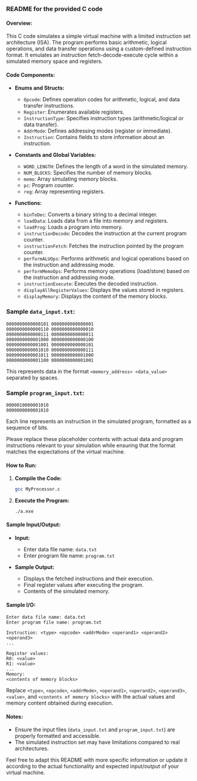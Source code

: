 ### README for the provided C code

#### Overview:

This C code simulates a simple virtual machine with a limited instruction set architecture (ISA). The program performs basic arithmetic, logical operations, and data transfer operations using a custom-defined instruction format. It emulates an instruction fetch-decode-execute cycle within a simulated memory space and registers.

#### Code Components:

- **Enums and Structs:**
  - `Opcode`: Defines operation codes for arithmetic, logical, and data transfer instructions.
  - `Register`: Enumerates available registers.
  - `InstructionType`: Specifies instruction types (arithmetic/logical or data transfer).
  - `AddrMode`: Defines addressing modes (register or immediate).
  - `Instruction`: Contains fields to store information about an instruction.

- **Constants and Global Variables:**
  - `WORD_LENGTH`: Defines the length of a word in the simulated memory.
  - `NUM_BLOCKS`: Specifies the number of memory blocks.
  - `memo`: Array simulating memory blocks.
  - `pc`: Program counter.
  - `reg`: Array representing registers.

- **Functions:**
  - `binToDec`: Converts a binary string to a decimal integer.
  - `loadData`: Loads data from a file into memory and registers.
  - `loadProg`: Loads a program into memory.
  - `instructionDecode`: Decodes the instruction at the current program counter.
  - `instructionFetch`: Fetches the instruction pointed by the program counter.
  - `performALUOps`: Performs arithmetic and logical operations based on the instruction and addressing mode.
  - `performMemoOps`: Performs memory operations (load/store) based on the instruction and addressing mode.
  - `instructionExecute`: Executes the decoded instruction.
  - `displayAllRegisterValues`: Displays the values stored in registers.
  - `displayMemory`: Displays the content of the memory blocks.

### Sample `data_input.txt`:
```plaintext
0000000000000101 0000000000000001
0000000000000110 0000000000000010
0000000000000111 0000000000000011
0000000000001000 0000000000000100
0000000000001001 0000000000000101
0000000000001010 0000000000000111
0000000000001011 0000000000001000
0000000000001100 0000000000001001
```
This represents data in the format `<memory_address> <data_value>` separated by spaces.

### Sample `program_input.txt`:
```plaintext
0000010000001010
0000000000001010
```
Each line represents an instruction in the simulated program, formatted as a sequence of bits.

Please replace these placeholder contents with actual data and program instructions relevant to your simulation while ensuring that the format matches the expectations of the virtual machine.

#### How to Run:

1. **Compile the Code:**
   ```bash
   gcc MyProcessor.c
   ```

2. **Execute the Program:**
   ```bash
   ./a.exe
   ```

#### Sample Input/Output:

- **Input:**
  - Enter data file name: `data.txt`
  - Enter program file name: `program.txt`

- **Sample Output:**
  - Displays the fetched instructions and their execution.
  - Final register values after executing the program.
  - Contents of the simulated memory.

#### Sample I/O:

```plaintext
Enter data file name: data.txt
Enter program file name: program.txt

Instruction: <type> <opcode> <addrMode> <operand1> <operand2> <operand3>
...

Register values:
R0: <value>
R1: <value>
...
Memory:
<contents of memory blocks>
```

Replace `<type>`, `<opcode>`, `<addrMode>`, `<operand1>`, `<operand2>`, `<operand3>`, `<value>`, and `<contents of memory blocks>` with the actual values and memory content obtained during execution.

#### Notes:

- Ensure the input files (`data_input.txt` and `program_input.txt`) are properly formatted and accessible.
- The simulated instruction set may have limitations compared to real architectures.

Feel free to adapt this README with more specific information or update it according to the actual functionality and expected input/output of your virtual machine.   
